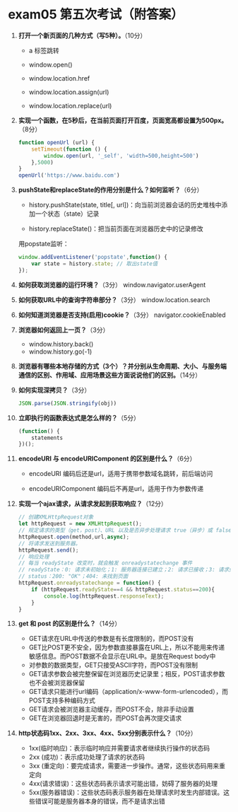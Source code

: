 # exam05 第五次考试（附答案）
1. **打开一个新页面的几种方式（写5种）。**（10分）
    * a 标签跳转
    
    * window.open()
    * window.location.href
    * window.location.assign(url)
    * window.location.replace(url)
    
1. **实现一个函数，在5秒后，在当前页面打开百度，页面宽高都设置为500px。**（8分）
    ```JavaScript
    function openUrl (url) {
        setTimeout(function () {
            window.open(url, '_self', 'width=500,height=500')
        },5000)
    }
    openUrl('https://www.baidu.com')
    ```

1. **pushState和replaceState的作用分别是什么？如何监听？**（6分）
    * history.pushState(state, title[, url])：向当前浏览器会话的历史堆栈中添加一个状态（state）记录
    
    * history.replaceState()：把当前页面在浏览器历史中的记录修改
    
    用popstate监听：
    ```JavaScript
    window.addEventListener('popstate',function() {
        var state = history.state; // 取出state值
    });
    ```

1. **如何获取浏览器的运行环境？**（3分）
    window.navigator.userAgent

1. **如何获取URL中的查询字符串部分？**（3分）
    window.location.search

1. **如何知道浏览器是否支持(启用)cookie？**（3分）
    navigator.cookieEnabled

1. **浏览器如何返回上一页？**（3分）
    * window.history.back()
    * window.history.go(-1)

1. **浏览器有哪些本地存储的方式（3个）？并分别从生命周期、大小、与服务端通信的区别、作用域、应用场景这些方面说说他们的区别。**（14分）
2. **如何实现深拷贝？**（3分）
    ```JavaScript
    JSON.parse(JSON.stringify(obj))
    ```

1. **立即执行的函数表达式是怎么样的？**（5分）
    ```JavaScript
    (function() {
        statements
    })();
    ```

1. **encodeURI 与 encodeURIComponent 的区别是什么？**（6分）
    * encodeURI 编码后还是url，适用于携带参数域名跳转，前后端访问
    
    * encodeURIComponent 编码后不再是url，适用于作为参数传递

1. **实现一个ajax请求，从请求发起到获取响应？**（12分）
    ```JavaScript
    // 创建XMLHttpRequest对象
    let httpRequest = new XMLHttpRequest();
    // 规定请求的类型（get，post）、URL 以及是否异步处理请求 true（异步）或 false（同步）。
    httpRequest.open(method,url,async);
    // 将请求发送到服务器。
    httpRequest.send();
    // 响应处理
    // 每当 readyState 改变时，就会触发 onreadystatechange 事件
    // readyState：0: 请求未初始化；1: 服务器连接已建立；2: 请求已接收；3: 请求处理中；4: 请求已完成，且响应已就绪
    // status：200: "OK"；404: 未找到页面
    httpRequest.onreadystatechange = function() {
        if (httpRequest.readyState==4 && httpRequest.status==200){
            console.log(httpRequest.responseText);
        }
    }
    ```

1. **get 和 post 的区别是什么？**（14分）
    * GET请求在URL中传送的参数是有长度限制的，而POST没有
    * GET比POST更不安全，因为参数直接暴露在URL上，所以不能用来传递敏感信息。而POST数据不会显示在URL中。是放在Request body中
    * 对参数的数据类型，GET只接受ASCII字符，而POST没有限制
    * GET请求参数会被完整保留在浏览器历史记录里；相反，POST请求参数也不会被浏览器保留
    * GET请求只能进行url编码（application/x-www-form-urlencoded），而POST支持多种编码方式
    * GET请求会被浏览器主动缓存，而POST不会，除非手动设置
    * GET在浏览器回退时是无害的，而POST会再次提交请求

1. **http状态码1xx、2xx、3xx、4xx、5xx分别表示什么？**（10分）
    * 1xx(临时响应)：表示临时响应并需要请求者继续执行操作的状态码
    * 2xx (成功)：表示成功处理了请求的状态码
    * 3xx (重定向)：要完成请求，需要进一步操作。通常，这些状态码用来重定向
    * 4xx(请求错误)：这些状态码表示请求可能出错，妨碍了服务器的处理
    * 5xx(服务器错误)：这些状态码表示服务器在处理请求时发生内部错误。这些错误可能是服务器本身的错误，而不是请求出错